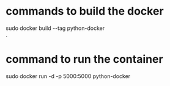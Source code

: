 # commands to build the docker<br>
sudo docker build --tag python-docker<br> .
<br>
# command to run the container<br>
sudo docker run -d -p 5000:5000 python-docker<br>
